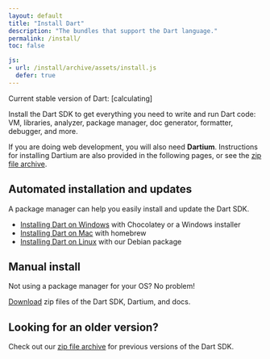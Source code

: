 ```yaml
---
layout: default
title: "Install Dart"
description: "The bundles that support the Dart language."
permalink: /install/
toc: false

js:
- url: /install/archive/assets/install.js
  defer: true
---
```


<p>Current stable version of Dart:
<span class="editor-build-rev-stable">[calculating]</span></p>

Install the Dart SDK to get everything you need to write and run Dart code:
VM, libraries, analyzer, package manager, doc generator,
formatter, debugger, and more.

If you are doing web development, you will also need **Dartium**.
Instructions for installing Dartium are also provided in the following pages,
or see the [zip file archive](/install/archive/).

## Automated installation and updates

A package manager can help you easily install and update the Dart SDK.

* [Installing Dart on Windows](/install/windows) with Chocolatey or a
  Windows installer
* [Installing Dart on Mac](/install/mac) with homebrew
* [Installing Dart on Linux](/install/linux) with our Debian package

## Manual install

Not using a package manager for your OS? No problem!

[Download](/install/archive/)
zip files of the Dart SDK, Dartium, and docs.

## Looking for an older version?

Check out our [zip file archive](/install/archive/) for
previous versions of the Dart SDK.
